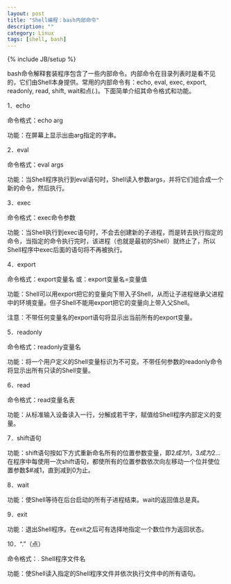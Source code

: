 ```yaml
---
layout: post
title: "Shell编程：bash内部命令"
description: ""
category: Linux
tags: [shell, bash]
---
```

{% include JB/setup %}

bash命令解释套装程序包含了一些内部命令。内部命令在目录列表时是看不见的，它们由Shell本身提供。常用的内部命令有：echo, eval, exec, export, readonly, read, shift, wait和点(.)。下面简单介绍其命令格式和功能。 

1．echo 

命令格式：echo arg 

功能：在屏幕上显示出由arg指定的字串。 

2．eval 

命令格式：eval args 

功能：当Shell程序执行到eval语句时，Shell读入参数args，并将它们组合成一个新的命令，然后执行。 

3．exec 

命令格式：exec命令参数 

功能：当Shell执行到exec语句时，不会去创建新的子进程，而是转去执行指定的命令，当指定的命令执行完时，该进程（也就是最初的Shell）就终止了，所以Shell程序中exec后面的语句将不再被执行。 

4．export 

命令格式：export变量名 或：export变量名=变量值 

功能：Shell可以用export把它的变量向下带入子Shell，从而让子进程继承父进程中的环境变量。但子Shell不能用export把它的变量向上带入父Shell。 

注意：不带任何变量名的export语句将显示出当前所有的export变量。 

5．readonly 

命令格式：readonly变量名 

功能：将一个用户定义的Shell变量标识为不可变。不带任何参数的readonly命令将显示出所有只读的Shell变量。 

6．read 

命令格式：read变量名表 

功能：从标准输入设备读入一行，分解成若干字，赋值给Shell程序内部定义的变量。 

7．shift语句 

功能：shift语句按如下方式重新命名所有的位置参数变量，即$2成为$1，$3成为$2…在程序中每使用一次shift语句，都使所有的位置参数依次向左移动一个位并使位置参数$#减1，直到减到0为止。 

8．wait 

功能：使Shell等待在后台启动的所有子进程结束。wait的返回值总是真。 

9．exit 

功能：退出Shell程序。在exit之后可有选择地指定一个数位作为返回状态。 

10．“.”（点） 

命令格式：. Shell程序文件名 

功能：使Shell读入指定的Shell程序文件并依次执行文件中的所有语句。